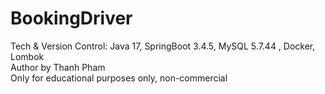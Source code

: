 # BookingDriver
Tech & Version Control: Java 17, SpringBoot 3.4.5, MySQL 5.7.44 , Docker, Lombok  
Author by Thanh Pham  
Only for educational purposes only, non-commercial  
